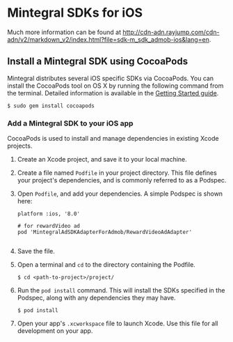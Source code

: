 # Mintegral SDKs for iOS

Much more information can be found at http://cdn-adn.rayjump.com/cdn-adn/v2/markdown_v2/index.html?file=sdk-m_sdk_admob-ios&lang=en.

## Install a Mintegral SDK using CocoaPods

Mintegral distributes several iOS specific SDKs via CocoaPods.
You can install the CocoaPods tool on OS X by running the following command from
the terminal. Detailed information is available in the [Getting Started
guide](https://guides.cocoapods.org/using/getting-started.html#getting-started).

```
$ sudo gem install cocoapods
```

### Add a Mintegral SDK to your iOS app

CocoaPods is used to install and manage dependencies in existing Xcode projects.

1. Create an Xcode project, and save it to your local machine.
2. Create a file named `Podfile` in your project directory. This file defines
   your project's dependencies, and is commonly referred to as a Podspec.
3. Open `Podfile`, and add your dependencies. A simple Podspec is shown here:

    ```
    platform :ios, '8.0'
    
    # for rewardVideo ad
    pod 'MintegralAdSDKAdapterForAdmob/RewardVideoAdAdapter' 


    ```

4. Save the file.
5. Open a terminal and `cd` to the directory containing the Podfile.

    ```
    $ cd <path-to-project>/project/
    ```

6. Run the `pod install` command. This will install the SDKs specified in the
   Podspec, along with any dependencies they may have.

    ```
    $ pod install
    ```

7. Open your app's `.xcworkspace` file to launch Xcode.
   Use this file for all development on your app.
